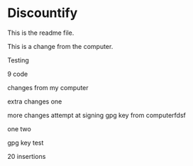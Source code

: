 # Discountify

This is the readme file. 

This is a change from the computer.



Testing




9 code




changes from my computer


extra changes one




more changes attempt at signing gpg key from computerfdsf



one
two

gpg key test


20 insertions
